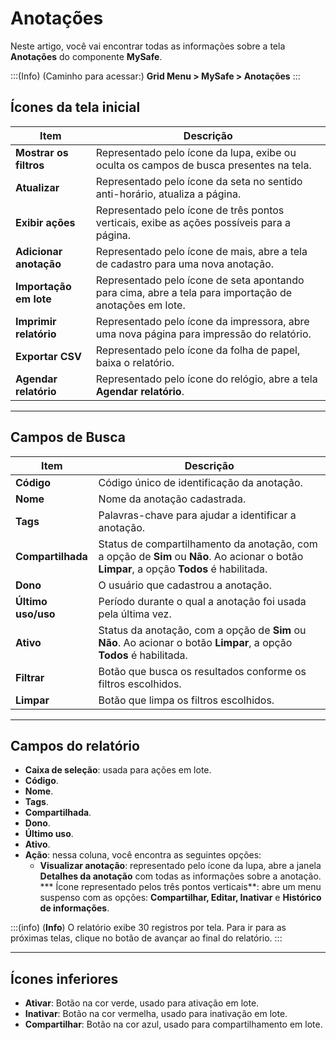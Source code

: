 # Anotações

Neste artigo, você vai encontrar todas as informações sobre a tela **Anotações** do componente **MySafe**.

:::(Info) (Caminho para acessar:)
**Grid Menu > MySafe > Anotações**
:::
## Ícones da tela inicial

|**Item**|**Descrição**|
|---|---|
**Mostrar os filtros**|Representado pelo ícone da lupa, exibe ou oculta os campos de busca presentes na tela.
**Atualizar**|Representado pelo ícone da seta no sentido anti-horário, atualiza a página.
**Exibir ações**|Representado pelo ícone de três pontos verticais, exibe as ações possíveis para a página.
**Adicionar anotação**|Representado pelo ícone de mais, abre a tela de cadastro para uma nova anotação.
**Importação em lote**|Representado pelo ícone de seta apontando para cima, abre a tela para importação de anotações em lote.
**Imprimir relatório**|Representado pelo ícone da impressora, abre uma nova página para impressão do relatório.
**Exportar CSV**|Representado pelo ícone da folha de papel, baixa o relatório.
**Agendar relatório**|Representado pelo ícone do relógio, abre a tela  **Agendar relatório**.
 
***
## Campos de Busca
|**Item**|**Descrição**|
|---|---|
|**Código**|Código único de identificação da anotação.|
|**Nome**|Nome da anotação cadastrada.|
|**Tags**|Palavras-chave para ajudar a identificar a anotação.|
|**Compartilhada**|Status de compartilhamento da anotação, com a opção de **Sim** ou **Não**. Ao acionar o botão **Limpar**, a opção **Todos** é habilitada.|
|**Dono**|O usuário que cadastrou a anotação.|
|**Último uso/uso**|Período durante o qual a anotação foi usada pela última vez.|
|**Ativo**|Status da anotação, com a opção de **Sim** ou **Não**. Ao acionar o botão **Limpar**, a opção **Todos** é habilitada.|
|**Filtrar**|Botão que busca os resultados conforme os filtros escolhidos.|
|**Limpar**|Botão que limpa os filtros escolhidos.|
***

## Campos do relatório

* **Caixa de seleção**: usada para ações em lote.
* **Código**.
* **Nome**.
* **Tags**.
* **Compartilhada**.
* **Dono**.
* **Último uso**.
* **Ativo**.
* **Ação**: nessa coluna, você encontra as seguintes opções:
    * **Visualizar anotação**: representado pelo ícone da lupa, abre a janela **Detalhes da anotação** com todas as informações sobre a anotação.
    *** Ícone representado pelos três pontos verticais**: abre um menu suspenso com as opções: **Compartilhar, Editar, Inativar** e **Histórico de informações**.

:::(info) (**Info**)
O relatório exibe 30 registros por tela. Para ir para as próximas telas, clique no botão de avançar ao final do relatório.
:::
***
## Ícones inferiores

* **Ativar**: Botão na cor verde, usado para ativação em lote.
* **Inativar**: Botão na cor vermelha, usado para inativação em lote.
* **Compartilhar**: Botão na cor azul, usado para compartilhamento em lote.